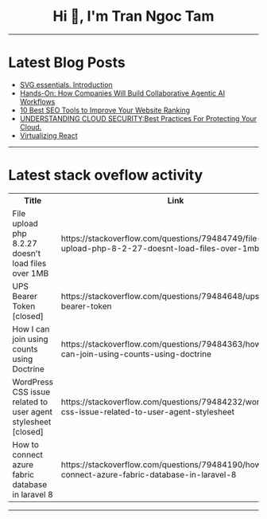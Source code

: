 <h1 align="center">Hi 👋, I'm Tran Ngoc Tam</h1>

---

# Latest Blog Posts 
<!-- BLOG-POST-LIST:START -->
- [SVG essentials. Introduction](https://dev.to/jsha/svg-essentials-introduction-54ch)
- [Hands-On: How Companies Will Build Collaborative Agentic AI Workflows](https://dev.to/exploredataaiml/hands-on-how-companies-will-build-collaborative-agentic-ai-workflows-10dd)
- [10 Best SEO Tools to Improve Your Website Ranking](https://dev.to/jagonya_website_e23ba8593/10-best-seo-tools-to-improve-your-website-ranking-d4a)
- [UNDERSTANDING CLOUD SECURITY:Best Practices For Protecting Your Cloud.](https://dev.to/kayode_david_0f763081697c/understanding-cloud-securitybest-practices-for-protecting-your-cloud-1k4j)
- [Virtualizing React](https://dev.to/rnnlnl/virtualizing-react-20fb)
<!-- BLOG-POST-LIST:END -->

---

# Latest stack oveflow activity
<table>
  <tr><th>Title</th><th>Link</th></tr>
  <!-- STACKOVERFLOW:START --><tr><td>File upload php 8.2.27 doesn&#39;t load files over 1MB</td><td>https://stackoverflow.com/questions/79484749/file-upload-php-8-2-27-doesnt-load-files-over-1mb</td></tr><tr><td>UPS Bearer Token [closed]</td><td>https://stackoverflow.com/questions/79484648/ups-bearer-token</td></tr><tr><td>How I can join using counts using Doctrine</td><td>https://stackoverflow.com/questions/79484363/how-i-can-join-using-counts-using-doctrine</td></tr><tr><td>WordPress CSS issue related to user agent stylesheet [closed]</td><td>https://stackoverflow.com/questions/79484232/wordpress-css-issue-related-to-user-agent-stylesheet</td></tr><tr><td>How to connect azure fabric database in laravel 8</td><td>https://stackoverflow.com/questions/79484190/how-to-connect-azure-fabric-database-in-laravel-8</td></tr><!-- STACKOVERFLOW:END -->
</table>

---


